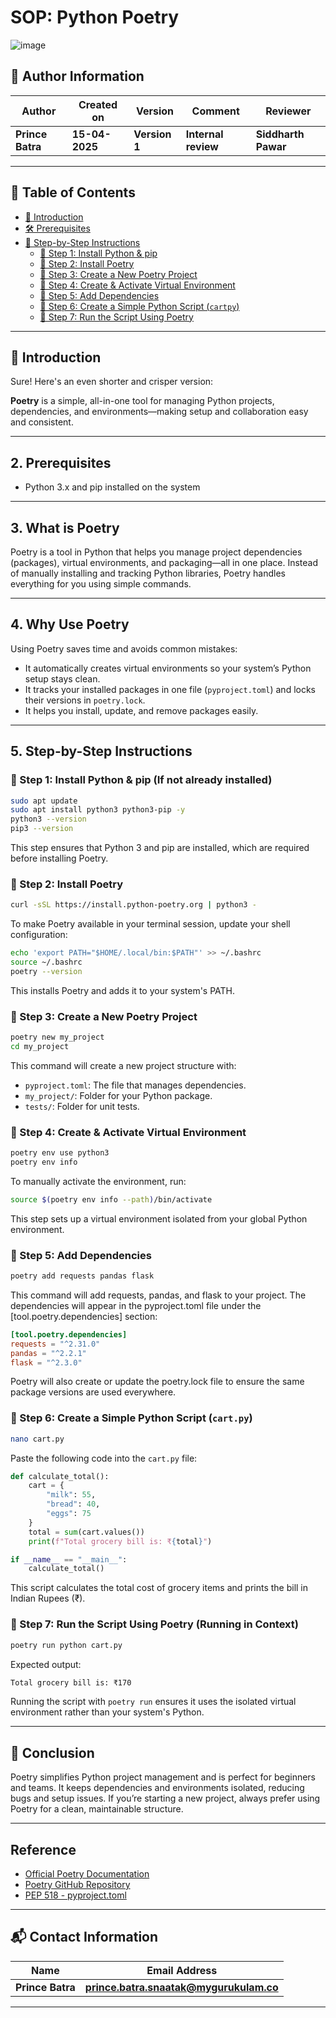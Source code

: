 
# SOP: Python Poetry

![image](https://th.bing.com/th/id/OIP.u0ITNfG1tfzVyuLcZWPWTAHaD4?w=343&h=180&c=7&r=0&o=5&dpr=1.3&pid=1.7)

## 👤 **Author Information**
| **Author** | **Created on** | **Version**  | **Comment** | **Reviewer** |
|------------|----------------|--------------|-------------|--------------|
| **Prince Batra**   | **15-04-2025**   | **Version 1** | **Internal review** | **Siddharth Pawar** |

---

## 📖 Table of Contents    
- [📌 Introduction](#1-introduction)
- [🛠 Prerequisites](#2-prerequisites)
- [🧭 Step-by-Step Instructions](#3-step-by-step-instructions)  
  - [📍 Step 1: Install Python & pip](#-step-1-install-python--pip-if-not-already-installed)  
  - [📍 Step 2: Install Poetry](#-step-2-install-poetry)  
  - [📍 Step 3: Create a New Poetry Project](#-step-3-create-a-new-poetry-project)  
  - [📍 Step 4: Create & Activate Virtual Environment](#-step-4-create--activate-virtual-environment)  
  - [📍 Step 5: Add Dependencies](#-step-5-add-dependencies)  
  - [📍 Step 6: Create a Simple Python Script (`cartpy`)](#-step-6-create-a-simple-python-script-cartpy)  
  - [📍 Step 7: Run the Script Using Poetry](#-step-7-run-the-script-using-poetry-running-in-context)  

---

## 📘 Introduction

Sure! Here's an even shorter and crisper version:

**Poetry** is a simple, all-in-one tool for managing Python projects, dependencies, and environments—making setup and collaboration easy and consistent.

---

## 2. Prerequisites  
- Python 3.x and pip installed on the system   

---

## 3. What is Poetry
Poetry is a tool in Python that helps you manage project dependencies (packages), virtual environments, and packaging—all in one place. Instead of manually installing and tracking Python libraries, Poetry handles everything for you using simple commands.

---

## 4. Why Use Poetry
Using Poetry saves time and avoids common mistakes:
- It automatically creates virtual environments so your system’s Python setup stays clean.
- It tracks your installed packages in one file (`pyproject.toml`) and locks their versions in `poetry.lock`.
- It helps you install, update, and remove packages easily.

---

## 5. Step-by-Step Instructions  

### 📍 Step 1: Install Python & pip (If not already installed)

```bash
sudo apt update
sudo apt install python3 python3-pip -y
python3 --version
pip3 --version
```
This step ensures that Python 3 and pip are installed, which are required before installing Poetry.

### 📍 Step 2: Install Poetry

```bash
curl -sSL https://install.python-poetry.org | python3 -
```

To make Poetry available in your terminal session, update your shell configuration:

```bash
echo 'export PATH="$HOME/.local/bin:$PATH"' >> ~/.bashrc
source ~/.bashrc
poetry --version
```

This installs Poetry and adds it to your system's PATH.

### 📍 Step 3: Create a New Poetry Project

```bash
poetry new my_project
cd my_project
```

This command will create a new project structure with:
- `pyproject.toml`: The file that manages dependencies.
- `my_project/`: Folder for your Python package.
- `tests/`: Folder for unit tests.

### 📍 Step 4: Create & Activate Virtual Environment

```bash
poetry env use python3
poetry env info
```

To manually activate the environment, run:

```bash
source $(poetry env info --path)/bin/activate
```

This step sets up a virtual environment isolated from your global Python environment.

### 📍 Step 5: Add Dependencies

```bash
poetry add requests pandas flask
```

This command will add requests, pandas, and flask to your project. The dependencies will appear in the pyproject.toml file under the [tool.poetry.dependencies] section:

```toml
[tool.poetry.dependencies]
requests = "^2.31.0"
pandas = "^2.2.1"
flask = "^2.3.0"
```

Poetry will also create or update the poetry.lock file to ensure the same package versions are used everywhere.

### 📍 Step 6: Create a Simple Python Script (`cart.py`)

```bash
nano cart.py
```

Paste the following code into the `cart.py` file:

```python
def calculate_total():
    cart = {
        "milk": 55,
        "bread": 40,
        "eggs": 75
    }
    total = sum(cart.values())
    print(f"Total grocery bill is: ₹{total}")

if __name__ == "__main__":
    calculate_total()
```

This script calculates the total cost of grocery items and prints the bill in Indian Rupees (₹).

### 📍 Step 7: Run the Script Using Poetry (Running in Context)

```bash
poetry run python cart.py
```

Expected output:

```bash
Total grocery bill is: ₹170
```

Running the script with `poetry run` ensures it uses the isolated virtual environment rather than your system's Python.

---

## 🧾 Conclusion
Poetry simplifies Python project management and is perfect for beginners and teams. It keeps dependencies and environments isolated, reducing bugs and setup issues. If you’re starting a new project, always prefer using Poetry for a clean, maintainable structure.

---

## Reference
- [Official Poetry Documentation](https://python-poetry.org/docs/)
- [Poetry GitHub Repository](https://github.com/python-poetry/poetry)
- [PEP 518 - pyproject.toml](https://peps.python.org/pep-0518/)

---

## 📬 **Contact Information**
| **Name** | **Email Address**        |
|----------|--------------------------|
| **Prince Batra**  | **prince.batra.snaatak@mygurukulam.co**   |
---
